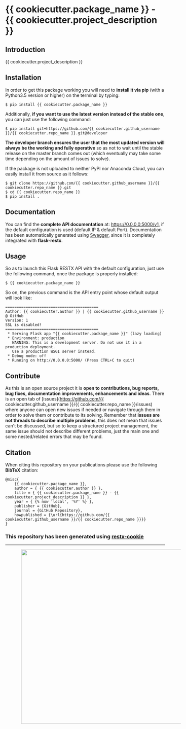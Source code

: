 # {{ cookiecutter.package_name }} - {{ cookiecutter.project_description }}

## Introduction

{{ cookiecutter.project_description }}

## Installation

In order to get this package working you will need to **install it via pip** (with a Python3.5 version or higher) on the terminal by typing:

``$ pip install {{ cookiecutter.package_name }}``

Additionally, **if you want to use the latest version instead of the stable one**, you can just use the following command:

``$ pip install git+https://github.com/{{ cookiecutter.github_username }}/{{ cookiecutter.repo_name }}.git@developer``

**The developer branch ensures the user that the most updated version will always be the working and fully operative** so as not to wait until the stable release on the master branch comes out (which eventually may take some time depending on the amount of issues to solve).

If the package is not uploaded to neither PyPI nor Anaconda Cloud, you can easily install it from source as it follows:

```
$ git clone https://github.com/{{ cookiecutter.github_username }}/{{ cookiecutter.repo_name }}.git
$ cd {{ cookiecutter.repo_name }}
$ pip install .
```

## Documentation

You can find the **complete API documentation** at: https://0.0.0.0:5000/v1, if the default configuration is used (default IP & default Port). Documentation has been automatically generated using [Swagger](https://swagger.io/), since it is completely integrated with **flask-restx**.

## Usage

So as to launch this Flask RESTX API with the default configuration, just use the following command, once the package is properly installed:

```
$ {{ cookiecutter.package_name }}
```

So on, the previous command is the API entry point whose default output will look like:

```
=========================================
Author: {{ cookiecutter.author }} | {{ cookiecutter.github_username }} @ GitHub
Version: 1
SSL is disabled!
=========================================
 * Serving Flask app "{{ cookiecutter.package_name }}" (lazy loading)
 * Environment: production
   WARNING: This is a development server. Do not use it in a production deployment.
   Use a production WSGI server instead.
 * Debug mode: off
 * Running on http://0.0.0.0:5000/ (Press CTRL+C to quit)
```

## Contribute

As this is an open source project it is **open to contributions, bug reports, bug fixes, documentation improvements, enhancements and ideas**. There is an open tab of [issues](https://github.com/{{ cookiecutter.github_username }}/{{ cookiecutter.repo_name }}/issues) where anyone can open new issues if needed or navigate through them in order to solve them or contribute to its solving. Remember that **issues are not threads to describe multiple problems**, this does not mean that issues can't be discussed, but so to keep a structured project management, the same issue should not describe different problems, just the main one and some nested/related errors that may be found.

## Citation

When citing this repository on your publications please use the following **BibTeX** citation:

```
@misc{
    {{ cookiecutter.package_name }},
    author = { {{ cookiecutter.author }} },
    title = { {{ cookiecutter.package_name }} - {{ cookiecutter.project_description }} },
    year = { {% now 'local', '%Y' %} },
    publisher = {GitHub},
    journal = {GitHub Repository},
    howpublished = {\url{https://github.com/{{ cookiecutter.github_username }}/{{ cookiecutter.repo_name }}}}
}
```

### This repository has been generated using [restx-cookie](https://github.com/alvarobartt/restx-cookie)

---

<p align="center"><img src="https://i.ibb.co/zhFrbZm/made-with-love.png" width="550" hspace="50"/></p>